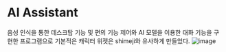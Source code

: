 # AI Assistant
음성 인식을 통한 데스크탑 기능 및 편의 기능 제어와 AI 모델을 이용한 대화 기능을 구현한 프로그램으로 기본적은 캐릭터 위젯은 shimeji와 유사하게 만들었다.
![image](https://github.com/user-attachments/assets/fc8de4b7-57ca-4c22-812c-e5dcc7b45cdd)

